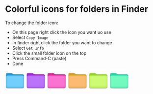 # Colorful icons for folders in Finder

To change the folder icon: 
- On this page right click the icon you want uo use
- Select `Copy Image`
- In finder right click the folder you want to change
- Select `Get Info`
- Click the small folder icon on the top
- Press Command-C (paste)
- Done

<img src="icons/0.png" width="64"> <img src="icons/1.png" width="64"> <img src="icons/2.png" width="64"> <img src="icons/3.png" width="64"> <img src="icons/4.png" width="64"> <img src="icons/5.png" width="64">